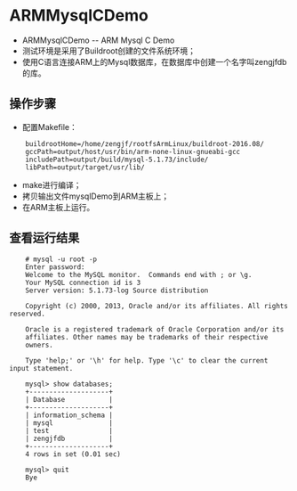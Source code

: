 # ARMMysqlCDemo

  * ARMMysqlCDemo -- ARM Mysql C Demo
  * 测试环境是采用了Buildroot创建的文件系统环境；
  * 使用C语言连接ARM上的Mysql数据库，在数据库中创建一个名字叫zengjfdb的库。

## 操作步骤

* 配置Makefile：

```
    buildrootHome=/home/zengjf/rootfsArmLinux/buildroot-2016.08/
    gccPath=output/host/usr/bin/arm-none-linux-gnueabi-gcc
    includePath=output/build/mysql-5.1.73/include/
    libPath=output/target/usr/lib/
```

* make进行编译；
* 拷贝输出文件mysqlDemo到ARM主板上；
* 在ARM主板上运行。

## 查看运行结果

```shell
    # mysql -u root -p
    Enter password: 
    Welcome to the MySQL monitor.  Commands end with ; or \g.
    Your MySQL connection id is 3
    Server version: 5.1.73-log Source distribution

    Copyright (c) 2000, 2013, Oracle and/or its affiliates. All rights reserved.

    Oracle is a registered trademark of Oracle Corporation and/or its
    affiliates. Other names may be trademarks of their respective
    owners.

    Type 'help;' or '\h' for help. Type '\c' to clear the current input statement.

    mysql> show databases;
    +--------------------+
    | Database           |
    +--------------------+
    | information_schema |
    | mysql              |
    | test               |
    | zengjfdb           |
    +--------------------+
    4 rows in set (0.01 sec)

    mysql> quit
    Bye
```
